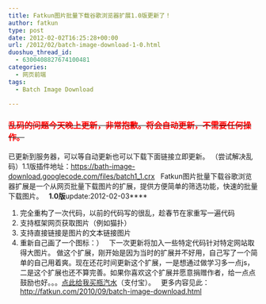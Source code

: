```yaml
---
title: Fatkun图片批量下载谷歌浏览器扩展1.0版更新了！
author: fatkun
type: post
date: 2012-02-02T16:25:28+00:00
url: /2012/02/batch-image-download-1-0.html
duoshuo_thread_id:
  - 6300408827674100481
categories:
  - 网页前端
tags:
  - Batch Image Download

---
```

### <del><span style="color: #ff0000;"><strong>乱码的问题今天晚上更新，非常抱歉。将会自动更新，不需要任何操作。</strong></span></del>

已更新到服务器，可以等自动更新也可以下载下面链接立即更新。
（尝试解决乱码）1.1版插件地址：<a href="http://bath-image-download.googlecode.com/files/batch1_0.crx" target="_blank">https://bath-image-download.googlecode.com/files/batch1_1.crx</a>
&nbsp;
Fatkun图片批量下载谷歌浏览器扩展是一个从网页批量下载图片的扩展，提供方便简单的筛选功能，快速的批量下载图片。
&nbsp;
**1.0版**update:2012-02-03****
  1. 完全重构了一次代码，以前的代码写的很乱，趁春节在家重写一遍代码
  2. 支持框架网页获取图片（例如猫扑）
  3. 支持直接链接是图片的文本链接图片
  4. 重新自己画了一个图标：）
&nbsp;
下一次更新将加入一些特定代码针对特定网站取得大图片。
做这个扩展，刚开始是因为当时的扩展并不好用，自己写了一个简单的自己用着爽。现在还花时间更新这个扩展，一是想通过做学习多一点js，二是这个扩展也还不算完善。如果你喜欢这个扩展并愿意捐赠作者，给一点点鼓励也好。。。<a href="https://me.alipay.com/fatkun" target="_blank">点此给我买瓶汽水</a>（支付宝）。
&nbsp;
更多内容见此：<http://fatkun.com/2010/09/batch-image-download.html>